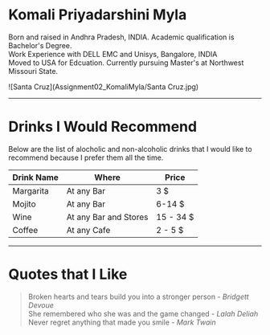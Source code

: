 # Komali Priyadarshini Myla

Born and raised in Andhra Pradesh, INDIA. Academic qualification is Bachelor's Degree.<br>
Work Experience with DELL EMC and Unisys, Bangalore, INDIA<br>
Moved to USA for Edcuation. Currently pursuing Master's at Northwest Missouri State.<br>

![Santa Cruz](Assignment02_KomaliMyla/Santa Cruz.jpg)

*****
# Drinks I Would Recommend

Below are the list of alocholic and non-alcoholic drinks that I would like to recommend because I prefer them all the time.

| Drink Name |        Where              |     Price    |
| ---------- | --------------------------| -------------|
| Margarita  | At any Bar                |  3 $         |
| Mojito     | At any Bar                |  6-14 $      |
| Wine       | At any Bar and Stores     |  15 - 34 $   |
| Coffee     | At any Cafe               |  2 - 5 $     |


******
# Quotes that I Like
 > Broken hearts and tears build you into a stronger person - *Bridgett Devoue*<br>
   She remembered who she was and the game changed  - *Lalah Deliah*<br>
   Never regret anything that made you smile        - *Mark Twain*<br>


